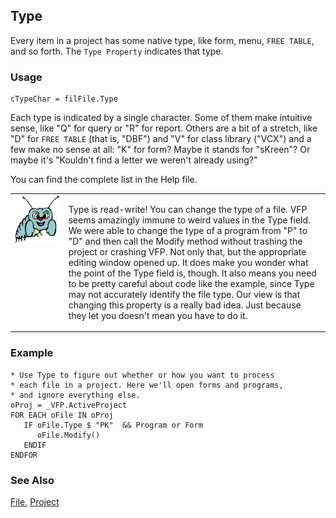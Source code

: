 ## Type

Every item in a project has some native type, like form, menu, `FREE TABLE`, and so forth. The `Type Property` indicates that type. 

### Usage

```foxpro
cTypeChar = filFile.Type
```

Each type is indicated by a single character. Some of them make intuitive sense, like "Q" for query or "R" for report. Others are a bit of a stretch, like "D" for `FREE TABLE` (that is, "DBF") and "V" for class library ("VCX") and a few make no sense at all: "K" for form? Maybe it stands for "sKreen"? Or maybe it's "Kouldn't find a letter we weren't already using?"

You can find the complete list in the Help file.

<table>
<tr>
  <td width="17%" valign="top">
<img width="95" height="77" src="bug.gif">
  </td>
  <td width="83%">
  <p>Type is read-write! You can change the type of a file. VFP seems amazingly immune to weird values in the Type field. We were able to change the type of a program from &quot;P&quot; to &quot;D&quot; and then call the Modify method without trashing the project or crashing VFP. Not only that, but the appropriate editing window opened up. It does make you wonder what the point of the Type field is, though. It also means you need to be pretty careful about code like the example, since Type may not accurately identify the file type. Our view is that changing this property is a really bad idea. Just because they let you doesn't mean you have to do it.</p>
  </td>
 </tr>
</table>

### Example

```foxpro
* Use Type to figure out whether or how you want to process
* each file in a project. Here we'll open forms and programs,
* and ignore everything else.
oProj = _VFP.ActiveProject
FOR EACH oFile IN oProj
   IF oFile.Type $ "PK"  && Program or Form
      oFile.Modify()
   ENDIF
ENDFOR
```
### See Also

[File](s4g755.md), [Project](s4g730.md)